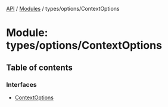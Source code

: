 [API](API/index.md)  / [Modules](API/index.md) / types/options/ContextOptions

# Module: types/options/ContextOptions

## Table of contents

### Interfaces

- [ContextOptions](types_options_ContextOptions.ContextOptions.md)
